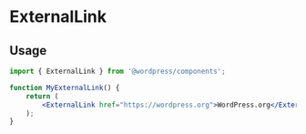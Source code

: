 # ExternalLink

## Usage

```jsx
import { ExternalLink } from '@wordpress/components';

function MyExternalLink() {
	return (
		<ExternalLink href="https://wordpress.org">WordPress.org</ExternalLink>
	);
}
```
